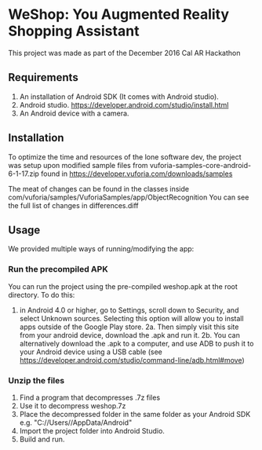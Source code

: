 # WeShop:  You Augmented Reality Shopping Assistant

This project was made as part of the December 2016 Cal AR Hackathon

## Requirements
1. An installation of Android SDK (It comes with Android studio).
2. Android studio. https://developer.android.com/studio/install.html
3. An Android device with a camera.

## Installation

To optimize the time and resources of the lone software dev, the project
was setup upon modified sample files from vuforia-samples-core-android-6-1-17.zip
found in https://developer.vuforia.com/downloads/samples

The meat of changes can be found in the classes inside com/vuforia/samples/VuforiaSamples/app/ObjectRecognition
You can see the full list of changes in differences.diff

## Usage
We provided multiple ways of running/modifying the app:
### Run the precompiled APK
You can run the project using the pre-compiled weshop.apk at the root directory.
To do this:
1. in Android 4.0 or higher, go to Settings, scroll down to Security, and select Unknown sources. 
Selecting this option will allow you to install apps outside of the Google Play store.
2a. Then simply visit this site from your android device, download the .apk and run it.
2b. You can alternatively download the .apk to a computer, and use ADB to push it to your Android device
using a USB cable (see https://developer.android.com/studio/command-line/adb.html#move) 

### Unzip the files
1. Find a program that decompresses .7z files
2. Use it to decompress weshop.7z
3. Place the decompressed folder in the same folder as your Android SDK e.g. "C://Users/<myuser>/AppData/Android"
3. Import the project folder into Android Studio.
4. Build and run.
